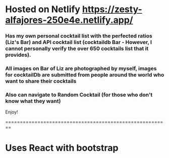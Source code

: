 
# Hosted on Netlify https://zesty-alfajores-250e4e.netlify.app/

### Has my own personal cocktail list with the perfected ratios (Liz's Bar) and API cocktail list (cocktaildb Bar - However, I cannot personally verify the over 650 cocktails list that it provides).

### All images on Bar of Liz are photographed by myself, images for cocktailDb are submitted from people around the world who want to share their cocktails

### Also can navigate to Random Cocktail (for those who don't know what they want)

Enjoy!

========================================================

# Uses React with bootstrap

